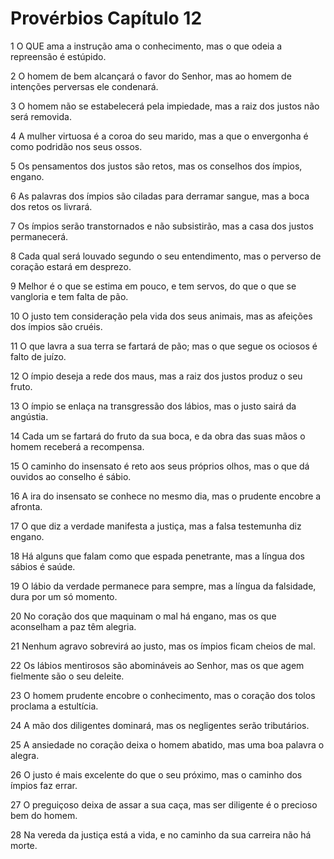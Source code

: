 # Provérbios Capítulo 12

1	O QUE ama a instrução ama o conhecimento, mas o que odeia a repreensão é estúpido.

2	O homem de bem alcançará o favor do Senhor, mas ao homem de intenções perversas ele condenará.

3	O homem não se estabelecerá pela impiedade, mas a raiz dos justos não será removida.

4	A mulher virtuosa é a coroa do seu marido, mas a que o envergonha é como podridão nos seus ossos.

5	Os pensamentos dos justos são retos, mas os conselhos dos ímpios, engano.

6	As palavras dos ímpios são ciladas para derramar sangue, mas a boca dos retos os livrará.

7	Os ímpios serão transtornados e não subsistirão, mas a casa dos justos permanecerá.

8	Cada qual será louvado segundo o seu entendimento, mas o perverso de coração estará em desprezo.

9	Melhor é o que se estima em pouco, e tem servos, do que o que se vangloria e tem falta de pão.

10	O justo tem consideração pela vida dos seus animais, mas as afeições dos ímpios são cruéis.

11	O que lavra a sua terra se fartará de pão; mas o que segue os ociosos é falto de juízo.

12	O ímpio deseja a rede dos maus, mas a raiz dos justos produz o seu fruto.

13	O ímpio se enlaça na transgressão dos lábios, mas o justo sairá da angústia.

14	Cada um se fartará do fruto da sua boca, e da obra das suas mãos o homem receberá a recompensa.

15	O caminho do insensato é reto aos seus próprios olhos, mas o que dá ouvidos ao conselho é sábio.

16	A ira do insensato se conhece no mesmo dia, mas o prudente encobre a afronta.

17	O que diz a verdade manifesta a justiça, mas a falsa testemunha diz engano.

18	Há alguns que falam como que espada penetrante, mas a língua dos sábios é saúde.

19	O lábio da verdade permanece para sempre, mas a língua da falsidade, dura por um só momento.

20	No coração dos que maquinam o mal há engano, mas os que aconselham a paz têm alegria.

21	Nenhum agravo sobrevirá ao justo, mas os ímpios ficam cheios de mal.

22	Os lábios mentirosos são abomináveis ao Senhor, mas os que agem fielmente são o seu deleite.

23	O homem prudente encobre o conhecimento, mas o coração dos tolos proclama a estultícia.

24	A mão dos diligentes dominará, mas os negligentes serão tributários.

25	A ansiedade no coração deixa o homem abatido, mas uma boa palavra o alegra.

26	O justo é mais excelente do que o seu próximo, mas o caminho dos ímpios faz errar.

27	O preguiçoso deixa de assar a sua caça, mas ser diligente é o precioso bem do homem.

28	Na vereda da justiça está a vida, e no caminho da sua carreira não há morte.

